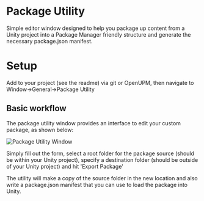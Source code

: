 # Package Utility

Simple editor window designed to help you package up content from a Unity project into a Package Manager friendly structure and generate the necessary package.json manifest.

# Setup
Add to your project (see the readme) via git or OpenUPM, then navigate to Window->General->Package Utility

## Basic workflow

The package utility window provides an interface to edit your custom package, as shown below:

![Package Utility Window](images/PackageUtility.png)

Simply fill out the form, select a root folder for the package source (should be within your Unity project), specify a destination folder (should be outside of your Unity project) and hit 'Export Package'

The utility will make a copy of the source folder in the new location and also write a package.json manifest that you can use to load the package into Unity.
